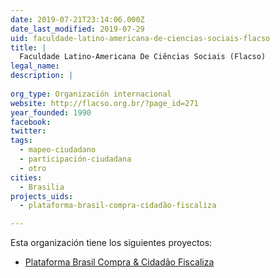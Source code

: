 ```yaml
---
date: 2019-07-21T23:14:06.000Z
date_last_modified: 2019-07-29
uid: faculdade-latino-americana-de-ciencias-sociais-flacso
title: |
  Faculdade Latino-Americana De Ciências Sociais (Flacso)
legal_name: 
description: |
  
org_type: Organización internacional
website: http://flacso.org.br/?page_id=271
year_founded: 1990
facebook: 
twitter: 
tags:
  - mapeo-ciudadano
  - participación-ciudadana
  - otro
cities: 
  - Brasilia
projects_uids:
  - plataforma-brasil-compra-cidadão-fiscaliza

---
```


Esta organización tiene los siguientes proyectos:

- [Plataforma Brasil Compra & Cidadão Fiscaliza](/proyectos/plataforma-brasil-compra-cidadão-fiscaliza)
